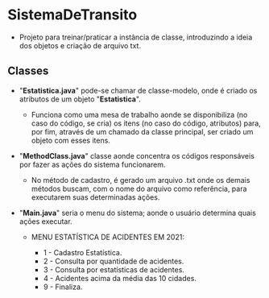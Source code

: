 # SistemaDeTransito
- Projeto para treinar/praticar a instância de classe, introduzindo a ideia dos objetos e criação de arquivo txt.

## Classes

- "**Estatistica.java**" pode-se chamar de classe-modelo, onde é criado os atributos de um objeto "**Estatistica**".

  - Funciona como uma mesa de trabalho aonde se disponibiliza (no caso do código, se cria) os itens (no caso do código, atributos) para, por fim, através de um chamado da classe principal, ser criado um objeto com esses itens.

- "**MethodClass.java**" classe aonde concentra os códigos responsáveis por fazer as ações do sistema funcionarem.

  - No método de cadastro, é gerado um arquivo .txt onde os demais métodos buscam, com o nome do arquivo como referência, para executarem suas determinadas ações.

- "**Main.java**" seria o menu do sistema; aonde o usuário determina quais ações executar.

  - MENU ESTATÍSTICA DE ACIDENTES EM 2021:
           		
    -  1 - Cadastro Estatística.			
    -  2 - Consulta por quantidade de acidentes.
    -  3 - Consulta por estatísticas de acidentes.	
    -  4 - Acidentes acima da média das 10 cidades.   
    -  9 - Finaliza. 		   		              
